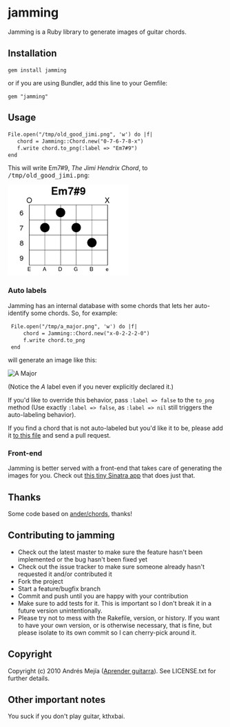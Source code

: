 jamming
===

Jamming is a Ruby library to generate images of guitar chords.

Installation
---

    gem install jamming

or if you are using Bundler, add this line to your Gemfile:

    gem "jamming"
    
Usage
---

    File.open("/tmp/old_good_jimi.png", 'w') do |f|
       chord = Jamming::Chord.new("0-7-6-7-8-x")
       f.write chord.to_png(:label => "Em7#9")
    end
    
This will write Em7#9, <em>The Jimi Hendrix Chord</em>, to <tt>/tmp/old_good_jimi.png</tt>:

![Em7#9 - The Jimi Hendrix Chord](https://github.com/andmej/jamming/raw/master/examples/Em7%239.png)

### Auto labels

Jamming has an internal database with some chords that lets her auto-identify some chords. So, for example:

     File.open("/tmp/a_major.png", 'w') do |f|
         chord = Jamming::Chord.new("x-0-2-2-2-0")
         f.write chord.to_png
     end
     
will generate an image like this:

![A Major](http://jamming.heroku.com/chords/x02220)

(Notice the _A_ label even if you never explicitly declared it.)

If you'd like to override this behavior, pass `:label => false` to the `to_png` method (Use exactly `:label => false`, as `:label => nil` still triggers the auto-labeling behavior).

If you find a chord that is not auto-labeled but you'd like it to be, please add it [to this file](https://github.com/andmej/jamming/blob/master/lib/jamming/dictionary.rb) and send a pull request.

### Front-end

Jamming is better served with a front-end that takes care of generating the images for you. Check out [this tiny Sinatra app](https://github.com/andmej/jamming_frontend) that does just that.

Thanks
---

Some code based on [ander/chords](https://github.com/ander/chords), thanks!

Contributing to jamming
---
 
* Check out the latest master to make sure the feature hasn't been implemented or the bug hasn't been fixed yet
* Check out the issue tracker to make sure someone already hasn't requested it and/or contributed it
* Fork the project
* Start a feature/bugfix branch
* Commit and push until you are happy with your contribution
* Make sure to add tests for it. This is important so I don't break it in a future version unintentionally.
* Please try not to mess with the Rakefile, version, or history. If you want to have your own version, or is otherwise necessary, that is fine, but please isolate to its own commit so I can cherry-pick around it.

Copyright
---

Copyright (c) 2010 Andrés Mejía ([Aprender guitarra](http://guitarra-con-andres.com)). See LICENSE.txt for
further details.

Other important notes
---

You suck if you don't play guitar, kthxbai.